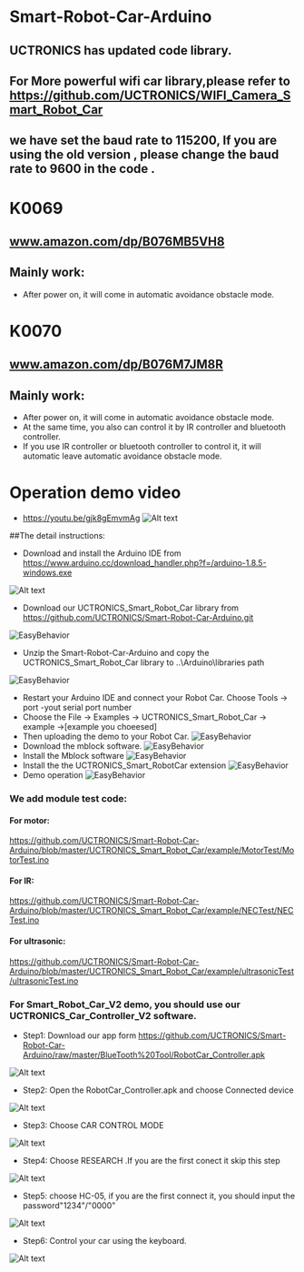 # Smart-Robot-Car-Arduino
## UCTRONICS has updated code library.
## For More powerful wifi car library,please refer to https://github.com/UCTRONICS/WIFI_Camera_Smart_Robot_Car

## we have set the baud rate to 115200, If you are using the old version , please change the baud rate to 9600  in the code . 

# K0069 
## www.amazon.com/dp/B076MB5VH8
## Mainly work:
- After power on, it will come in automatic avoidance obstacle mode.

# K0070 
## www.amazon.com/dp/B076M7JM8R
## Mainly work:
- After power on, it will come in automatic avoidance obstacle mode.
- At the same time, you also can control it by IR controller and bluetooth controller.
- If you use IR controller or bluetooth controller to control it, it will automatic leave automatic avoidance obstacle mode.
# Operation demo video
- https://youtu.be/gjk8gEmvmAg
![Alt text](https://raw.githubusercontent.com/UCTRONICS/Smart-Robot-Car-Arduino/master/imge/operation_test.bmp)

##The  detail  instructions:

- Download and install the Arduino IDE from https://www.arduino.cc/download_handler.php?f=/arduino-1.8.5-windows.exe

![Alt text](https://github.com/UCTRONICS/Smart-Robot-Car-Arduino/blob/master/imge/1.jpeg)

- Download our UCTRONICS_Smart_Robot_Car library from https://github.com/UCTRONICS/Smart-Robot-Car-Arduino.git

 ![EasyBehavior](https://github.com/UCTRONICS/pic/blob/master/K0070GIF/1_downloadLibrary.gif) 

- Unzip the Smart-Robot-Car-Arduino and copy the UCTRONICS_Smart_Robot_Car library to ..\Arduino\libraries path

![EasyBehavior](https://github.com/UCTRONICS/pic/blob/master/K0070GIF/2_copyLibrary.gif) 

- Restart your Arduino IDE and connect your Robot Car. Choose Tools -> port -yout serial port number
- Choose the File -> Examples -> UCTRONICS_Smart_Robot_Car -> example ->[example you choeesed] 
- Then uploading the demo to your Robot Car.
![EasyBehavior](https://github.com/UCTRONICS/pic/blob/master/K0070GIF/3_downloadDemo.gif) 
- Download the mblock software.
![EasyBehavior](https://github.com/UCTRONICS/pic/blob/master/K0070GIF/4_DownloadMblock.gif) 
- Install the Mblock software
![EasyBehavior](https://github.com/UCTRONICS/pic/blob/master/K0070GIF/5_installMblock.gif) 
- Install the the UCTRONICS_Smart_RobotCar extension
![EasyBehavior](https://github.com/UCTRONICS/pic/blob/master/K0070GIF/6_installUCBlock.gif) 
- Demo operation
![EasyBehavior](https://github.com/UCTRONICS/pic/blob/master/K0070GIF/7_demoOperation.gif) 

### We add module test code:
#### For motor:

https://github.com/UCTRONICS/Smart-Robot-Car-Arduino/blob/master/UCTRONICS_Smart_Robot_Car/example/MotorTest/MotorTest.ino

#### For IR:

https://github.com/UCTRONICS/Smart-Robot-Car-Arduino/blob/master/UCTRONICS_Smart_Robot_Car/example/NECTest/NECTest.ino

#### For ultrasonic:

https://github.com/UCTRONICS/Smart-Robot-Car-Arduino/blob/master/UCTRONICS_Smart_Robot_Car/example/ultrasonicTest/ultrasonicTest.ino

### For Smart_Robot_Car_V2 demo, you should use our UCTRONICS_Car_Controller_V2 software.

- Step1: Download our app form https://github.com/UCTRONICS/Smart-Robot-Car-Arduino/raw/master/BlueTooth%20Tool/RobotCar_Controller.apk

![Alt text](https://github.com/UCTRONICS/Smart-Robot-Car-Arduino/blob/master/imge/8.jpeg)

- Step2: Open the RobotCar_Controller.apk and choose Connected device

 ![Alt text](https://github.com/UCTRONICS/pic/blob/master/bt1.png)
 
- Step3: Choose CAR CONTROL MODE

![Alt text](https://github.com/UCTRONICS/pic/blob/master/bt2.png)

- Step4: Choose RESEARCH .If you are the first conect it skip this step

![Alt text](https://github.com/UCTRONICS/pic/blob/master/bt3.png)

- Step5: choose HC-05, if you are the first connect it, you should input the password"1234"/"0000"

![Alt text](https://github.com/UCTRONICS/pic/blob/master/bt4.png)

- Step6: Control your car using the keyboard.

![Alt text](https://github.com/UCTRONICS/pic/blob/master/bt5.png)












 



















  










